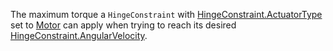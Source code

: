 The maximum torque a `HingeConstraint` with [HingeConstraint.ActuatorType](https://developer.roblox.com/api-reference/property/HingeConstraint/ActuatorType) set to [Motor](https://developer.roblox.com/search#stq=ActuatorType) can apply when trying to reach its desired [HingeConstraint.AngularVelocity](https://developer.roblox.com/api-reference/property/HingeConstraint/AngularVelocity).